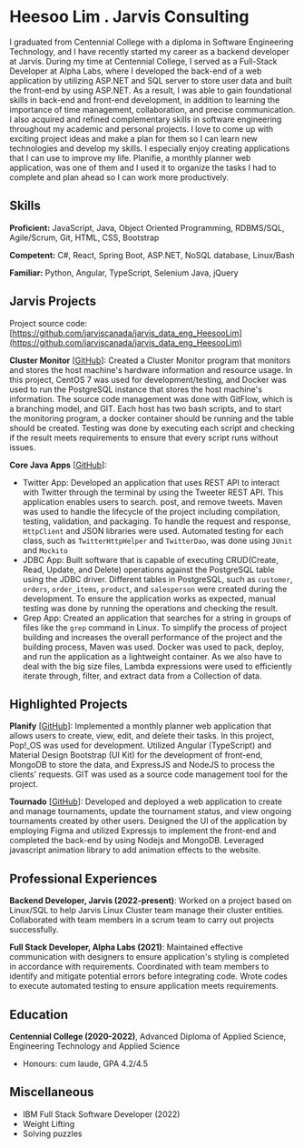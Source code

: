 # Heesoo Lim . Jarvis Consulting

I graduated from Centennial College with a diploma in Software Engineering Technology, and I have recently started my career as a backend developer at Jarvis. During my time at Centennial College, I served as a Full-Stack Developer at Alpha Labs, where I developed the back-end of a web application by utilizing ASP.NET and SQL server to store user data and built the front-end by using ASP.NET. As a result, I was able to gain foundational skills in back-end and front-end development, in addition to learning the importance of time management, collaboration, and precise communication. I also acquired and refined complementary skills in software engineering throughout my academic and personal projects. I love to come up with exciting project ideas and make a plan for them so I can learn new technologies and develop my skills. I especially enjoy creating applications that I can use to improve my life. Planifie, a monthly planner web application, was one of them and I used it to organize the tasks I had to complete and plan ahead so I can work more productively.

## Skills

**Proficient:** JavaScript, Java, Object Oriented Programming, RDBMS/SQL, Agile/Scrum, Git, HTML, CSS, Bootstrap

**Competent:** C#, React, Spring Boot, ASP.NET, NoSQL database, Linux/Bash

**Familiar:** Python, Angular, TypeScript, Selenium Java, jQuery

## Jarvis Projects

Project source code: [https://github.com/jarviscanada/jarvis_data_eng_HeesooLim](https://github.com/jarviscanada/jarvis_data_eng_HeesooLim)


**Cluster Monitor** [[GitHub](https://github.com/jarviscanada/jarvis_data_eng_HeesooLim/tree/master/linux_sql)]: Created a Cluster Monitor program that monitors and stores the host machine's hardware information and resource usage. In this project, CentOS 7 was used for development/testing, and Docker was used to run the PostgreSQL instance that stores the host machine's information. The source code management was done with GitFlow, which is a branching model, and GIT. Each host has two bash scripts, and to start the monitoring program, a docker container should be running and the table should be created. Testing was done by executing each script and checking if the result meets requirements to ensure that every script runs without issues.

**Core Java Apps** [[GitHub](https://github.com/jarviscanada/jarvis_data_eng_HeesooLim/tree/master/core_java)]: 

  - Twitter App: Developed an application that uses REST API to interact with Twitter through the terminal by using the Tweeter REST API. This application enables users to search. post, and remove tweets. Maven was used to handle the lifecycle of the project including compilation, testing, validation, and packaging. To handle the request and response, `HttpClient` and JSON libraries were used. Automated testing for each class, such as `TwitterHttpHelper` and `TwitterDao`, was done using `JUnit` and `Mockito`
  - JDBC App: Built software that is capable of executing CRUD(Create, Read, Update, and Delete) operations against the PostgreSQL table using the JDBC driver. Different tables in PostgreSQL, such as `customer`, `orders`, `order_items`, `product`, and `salesperson` were created during the development. To ensure the application works as expected, manual testing was done by running the operations and checking the result.
  - Grep App: Created an application that searches for a string in groups of files like the `grep` command in Linux. To simplify the process of project building and increases the overall performance of the project and the building process, Maven was used. Docker was used to pack, deploy, and run the application as a lightweight container. As we also have to deal with the big size files, Lambda expressions were used to efficiently iterate through, filter, and extract data from a Collection of data.

<!---

**Springboot App** [[GitHub](https://github.com/jarviscanada/jarvis_data_eng_HeesooLim/tree/master/springboot)]: Not Started

**Python Data Analytics** [[GitHub](https://github.com/jarviscanada/jarvis_data_eng_HeesooLim/tree/master/python_data_anlytics)]: Not Started

**Hadoop** [[GitHub](https://github.com/jarviscanada/jarvis_data_eng_HeesooLim/tree/master/hadoop)]: Not Started

**Spark** [[GitHub](https://github.com/jarviscanada/jarvis_data_eng_HeesooLim/tree/master/spark)]: Not Started

**Cloud/DevOps** [[GitHub](https://github.com/jarviscanada/jarvis_data_eng_HeesooLim/tree/master/cloud_devops)]: Not Started

-->


## Highlighted Projects
**Planify** [[GitHub](https://github.com/HeesooLim/Planify)]: Implemented a monthly planner web application that allows users to create, view, edit, and delete their tasks. In this project, Pop!_OS was used for development. Utilized Angular (TypeScript) and Material Design Bootstrap (UI Kit) for the development of front-end, MongoDB to store the data, and ExpressJS and NodeJS to process the clients' requests. GIT was used as a source code management tool for the project.

**Tournado** [[GitHub](https://github.com/Runnergy/Tornado)]: Developed and deployed a web application to create and manage tournaments, update the tournament status, and view ongoing tournaments created by other users. Designed the UI of the application by employing Figma and utilized Expressjs to implement the front-end and completed the back-end by using Nodejs and MongoDB. Leveraged javascript animation library to add animation effects to the website.


## Professional Experiences

**Backend Developer, Jarvis (2022-present)**: Worked on a project based on Linux/SQL to help Jarvis Linux Cluster team manage their cluster entities. Collaborated with team members in a scrum team to carry out projects successfully.

**Full Stack Developer, Alpha Labs (2021)**: Maintained effective communication with designers to ensure application's styling is completed in accordance with requirements. Coordinated with team members to identify and mitigate potential errors before integrating code. Wrote codes to execute automated testing to ensure application meets requirements.


## Education
**Centennial College (2020-2022)**, Advanced Diploma of Applied Science, Engineering Technology and Applied Science
- Honours: cum laude, GPA 4.2/4.5


## Miscellaneous
- IBM Full Stack Software Developer (2022)
- Weight Lifting
- Solving puzzles
